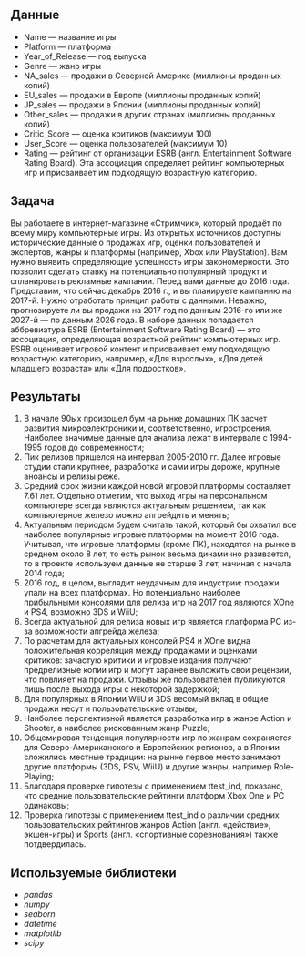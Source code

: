 ## Данные

- Name — название игры
- Platform — платформа
- Year_of_Release — год выпуска
- Genre — жанр игры
- NA_sales — продажи в Северной Америке (миллионы проданных копий)
- EU_sales — продажи в Европе (миллионы проданных копий)
- JP_sales — продажи в Японии (миллионы проданных копий)
- Other_sales — продажи в других странах (миллионы проданных копий)
- Critic_Score — оценка критиков (максимум 100)
- User_Score — оценка пользователей (максимум 10)
- Rating — рейтинг от организации ESRB (англ. Entertainment Software Rating Board). Эта ассоциация определяет рейтинг компьютерных игр и присваивает им подходящую возрастную категорию.

## Задача

Вы работаете в интернет-магазине «Стримчик», который продаёт по всему миру компьютерные игры. Из открытых источников доступны исторические данные о продажах игр, оценки пользователей и экспертов, жанры и платформы (например, Xbox или PlayStation). Вам нужно выявить определяющие успешность игры закономерности. Это позволит сделать ставку на потенциально популярный продукт и спланировать рекламные кампании.
Перед вами данные до 2016 года. Представим, что сейчас декабрь 2016 г., и вы планируете кампанию на 2017-й. Нужно отработать принцип работы с данными. Неважно, прогнозируете ли вы продажи на 2017 год по данным 2016-го или же 2027-й — по данным 2026 года.
В наборе данных попадается аббревиатура ESRB (Entertainment Software Rating Board) — это ассоциация, определяющая возрастной рейтинг компьютерных игр. ESRB оценивает игровой контент и присваивает ему подходящую возрастную категорию, например, «Для взрослых», «Для детей младшего возраста» или «Для подростков».
 
## Результаты

1. В начале 90ых произошел бум на рынке домашних ПК засчет развития микроэлектроники и, соответственно, игростроения. Наиболее значимые данные для анализа лежат в интервале с 1994-1995 годов до современности;
0. Пик релизов пришелся на интервал 2005-2010 гг. Далее игровые студии стали крупнее, разработка и сами игры дороже, крупные аноансы и релизы реже.
0. Средний срок жизни каждой новой игровой платформы составляет 7.61 лет. Отдельно отметим, что выход игры на персональном компьютере всегда являются актуальным решением, так как компьютерное железо можно апгрейдить и менять;
0. Актуальным периодом будем считать такой, который бы охватил все наиболее популярные игровые платформы на момент 2016 года. Учитывая, что игровые платформы (кроме ПК), находятся на рынке в среднем около 8 лет, то есть рынок весьма динамично разивается, то в проекте используем данные не старше 3 лет, начиная с начала 2014 года;
0. 2016 год, в целом, выглядит неудачным для индустрии: продажи упали на всех платформах. Но потенциально наиболее прибыльными консолями для релиза игр на 2017 год являются XOne и PS4, возможно 3DS и WiiU;
0. Всегда актуальной для релиза новых игр является платформа PC из-за возможности апгрейда железа;
0. По расчетам для актуальных консолей PS4 и XOne видна положительная корреляция между продажами и оценками критиков: зачастую критики и игровые издания получают предрелизные копии игр и могут заранее выложить свои рецензии, что повлияет на продажи. Отзывы же пользователей публикуются лишь после выхода игры с некоторой задержкой;
0. Для популярных в Японии WiiU и 3DS весомый вклад в общие продажи несут и пользовательские отзывы;
0. Наиболее перспективной является разработка игр в жанре Action и Shooter, а наиболее рискованным жанр Puzzle;
0. Общемировая тенденция популярности игр по жанрам сохраняется для Северо-Американского и Европейских регионов, а в Японии сложились местные традиции: на рынке первое место занимают другие платформы (3DS, PSV, WiiU) и другие жанры, например Role-Playing;
0. Благодаря проверке гипотезы с применением ttest_ind, показано, что средние пользовательские рейтинги платформ Xbox One и PC одинаковы;
0. Проверка гипотезы с применением ttest_ind о различии средних пользовательских рейтингов жанров Action (англ. «действие», экшен-игры) и Sports (англ. «спортивные соревнования») также потдвердилась.

## Используемые библиотеки
- *pandas*
- *numpy*
- *seaborn*
- *datetime* 
- *matplotlib*
- *scipy* 
